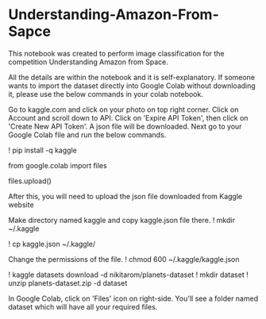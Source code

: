 # Understanding-Amazon-From-Sapce
This notebook was created to perform image classification for the competition Understanding Amazon from Space.

All the details are within the notebook and it is self-explanatory.
If someone wants to import the dataset directly into Google Colab without downloading it, please use the below commands in your colab notebook.

Go to kaggle.com and click on your photo on top right corner. Click on Account and scroll down to API. Click on 'Expire API Token', then click on 
'Create New API Token'. A json file will be downloaded. Next go to your Google Colab file and run the below commands.

! pip install -q kaggle

from google.colab import files

files.upload()

After this, you will need to upload the json file downloaded from Kaggle website

Make directory named kaggle and copy kaggle.json file there.
! mkdir ~/.kaggle

! cp kaggle.json ~/.kaggle/

Change the permissions of the file.
! chmod 600 ~/.kaggle/kaggle.json

! kaggle datasets download -d nikitarom/planets-dataset
! mkdir dataset
! unzip planets-dataset.zip -d dataset

In Google Colab, click on 'Files' icon on right-side. You'll see a folder named dataset which will have all your required files.
